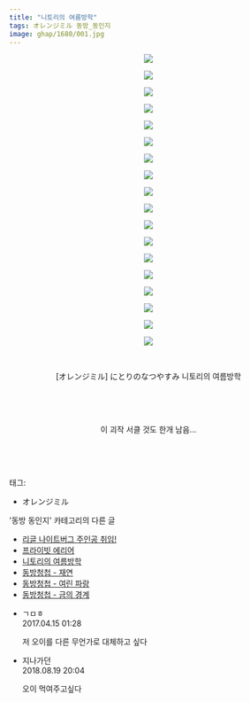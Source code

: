 ```yaml
---
title: "니토리의 여름방학"
tags: オレンジミル 동방_동인지
image: ghap/1680/001.jpg
---
```

<div class="article">
<p style="text-align: center; clear: none; float: none;"><img src="{{ site.nasurl }}/ghap/1680/001.jpg"/></p>
<p style="text-align: center; clear: none; float: none;"><img src="{{ site.nasurl }}/ghap/1680/002.jpg"/></p>
<p style="text-align: center; clear: none; float: none;"><img src="{{ site.nasurl }}/ghap/1680/003.jpg"/></p>
<p style="text-align: center; clear: none; float: none;"><img src="{{ site.nasurl }}/ghap/1680/004.jpg"/></p>
<p style="text-align: center; clear: none; float: none;"><img src="{{ site.nasurl }}/ghap/1680/005.jpg"/></p>
<p style="text-align: center; clear: none; float: none;"><img src="{{ site.nasurl }}/ghap/1680/006.jpg"/></p>
<p style="text-align: center; clear: none; float: none;"><img src="{{ site.nasurl }}/ghap/1680/007.jpg"/></p>
<p style="text-align: center; clear: none; float: none;"><img src="{{ site.nasurl }}/ghap/1680/008.jpg"/></p>
<p style="text-align: center; clear: none; float: none;"><img src="{{ site.nasurl }}/ghap/1680/009.jpg"/></p>
<p style="text-align: center; clear: none; float: none;"><img src="{{ site.nasurl }}/ghap/1680/010.jpg"/></p>
<p style="text-align: center; clear: none; float: none;"><img src="{{ site.nasurl }}/ghap/1680/011.jpg"/></p>
<p style="text-align: center; clear: none; float: none;"><img src="{{ site.nasurl }}/ghap/1680/012.jpg"/></p>
<p style="text-align: center; clear: none; float: none;"><img src="{{ site.nasurl }}/ghap/1680/013.jpg"/></p>
<p style="text-align: center; clear: none; float: none;"><img src="{{ site.nasurl }}/ghap/1680/014.jpg"/></p>
<p style="text-align: center; clear: none; float: none;"><img src="{{ site.nasurl }}/ghap/1680/015.jpg"/></p>
<p style="text-align: center; clear: none; float: none;"><img src="{{ site.nasurl }}/ghap/1680/016.jpg"/></p>
<p style="text-align: center; clear: none; float: none;"><img src="{{ site.nasurl }}/ghap/1680/017.jpg"/></p>
<p style="text-align: center; clear: none; float: none;"><img src="{{ site.nasurl }}/ghap/1680/018.jpg"/></p>
<p style="text-align: center; clear: none; float: none;"><br/></p>
<p style="text-align: center; clear: none; float: none;">[オレンジミル] にとりのなつやすみ 니토리의 여름방학</p>
<p style="text-align: center; clear: none; float: none;"><br/></p>
<p style="text-align: center; clear: none; float: none;"><br/></p>
<p style="text-align: center; clear: none; float: none;">이 괴작 서클 것도 한개 남음...</p>
<p style="text-align: center; clear: none; float: none;"><br/></p>
<p><br/></p>
</div><div class="tagTrail">
<p>태그: </p>
<ul>
<li>オレンジミル</li>
</ul>
</div><div class="another">
<p>'동방 동인지' 카테고리의 다른 글</p>
<ul>
<li><a href="/2016-08-18-ghap_1682">리글 나이트버그 주인공 취임!</a></li>
<li><a href="/2016-08-18-ghap_1681">프라이빗 에리어</a></li>
<li><a href="/2016-08-18-ghap_1680">니토리의 여름방학</a></li>
<li><a href="/2016-08-18-ghap_1679">동방청첩 - 재연</a></li>
<li><a href="/2016-08-18-ghap_1678">동방청첩 - 여린 파랑</a></li>
<li><a href="/2016-08-18-ghap_1677">동방청첩 - 금의 경계</a></li>
</ul>
</div><div class="cb_module cb_fluid">
<div class="cb_wrt cb_profile">
<div class="comment">
<ul>
<li class="cb_thumb_off" id="comment14965391">
<div class="cb_comment_area">
<div class="cb_info_area">
<div class="cb_section">
<span class="cb_nick_name">ㄱㅁㅎ</span>
</div>
<div class="cb_section">
<span class="cb_date">2017.04.15 01:28 </span>
</div>
</div>
<div class="cb_dsc_comment">
<p class="cb_dsc">
											저 오이를 다른 무언가로 대체하고 싶다
										</p>
</div>
</div></li>
<li class="cb_thumb_off" id="comment15312194">
<div class="cb_comment_area">
<div class="cb_info_area">
<div class="cb_section">
<span class="cb_nick_name">지나가던</span>
</div>
<div class="cb_section">
<span class="cb_date">2018.08.19 20:04 </span>
</div>
</div>
<div class="cb_dsc_comment">
<p class="cb_dsc">
											오이 먹여주고싶다
										</p>
</div>
</div></li>
</ul>
</div>
</div><!-- commentList close -->
</div>
<br/>
<p id="refer"></p>
<br/>
